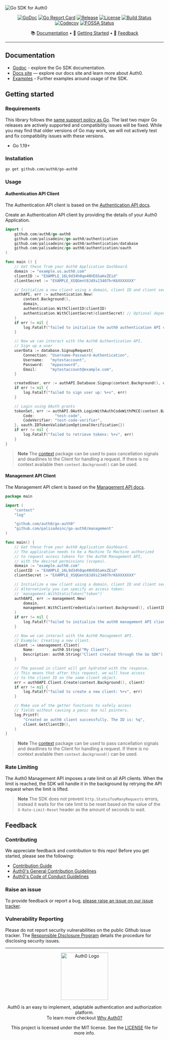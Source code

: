![Go SDK for Auth0](https://cdn.auth0.com/website/sdks/banners/go-auth0-banner.png)

<div align="center">

[![GoDoc](https://pkg.go.dev/badge/github.com/auth0/go-auth0.svg)](https://pkg.go.dev/github.com/auth0/go-auth0)
[![Go Report Card](https://goreportcard.com/badge/github.com/auth0/go-auth0?style=flat-square)](https://goreportcard.com/report/github.com/auth0/go-auth0)
[![Release](https://img.shields.io/github/v/release/auth0/go-auth0?include_prereleases&style=flat-square)](https://github.com/palisadeinc/go-auth0/releases)
[![License](https://img.shields.io/github/license/auth0/go-auth0.svg?style=flat-square)](https://github.com/palisadeinc/go-auth0/blob/main/LICENSE)
[![Build Status](https://img.shields.io/github/actions/workflow/status/auth0/go-auth0/main.yml?branch=main&style=flat-square)](https://github.com/palisadeinc/go-auth0/actions?query=branch%3Amain)
[![Codecov](https://img.shields.io/codecov/c/github/auth0/go-auth0?style=flat-square)](https://codecov.io/gh/auth0/go-auth0)
[![FOSSA Status](https://app.fossa.com/api/projects/git%2Bgithub.com%2Fauth0%2Fgo-auth0.svg?type=shield)](https://app.fossa.com/projects/git%2Bgithub.com%2Fauth0%2Fgo-auth0?ref=badge_shield)

📚 [Documentation](#documentation) • 🚀 [Getting Started](#getting-started) • 💬 [Feedback](#feedback)

</div>



-------------------------------------

## Documentation

- [Godoc](https://pkg.go.dev/github.com/auth0/go-auth0) - explore the Go SDK documentation.
- [Docs site](https://www.auth0.com/docs) — explore our docs site and learn more about Auth0.
- [Examples](./EXAMPLES.md) - Further examples around usage of the SDK.

## Getting started

### Requirements

This library follows the [same support policy as Go](https://go.dev/doc/devel/release#policy). The last two major Go releases are actively supported and compatibility issues will be fixed. While you may find that older versions of Go may work, we will not actively test and fix compatibility issues with these versions.

- Go 1.19+

### Installation

```shell
go get github.com/auth0/go-auth0
```

### Usage

#### Authentication API Client

The Authentication API client is based on the [Authentication API docs](https://auth0.com/docs/api/authentication).

Create an Authentication API client by providing the details of your Auth0 Application.

```go
import (
	github.com/auth0/go-auth0
	github.com/palisadeinc/go-auth0/authentication
	github.com/palisadeinc/go-auth0/authentication/database
	github.com/palisadeinc/go-auth0/authentication/oauth
)

func main () {
	// Get these from your Auth0 Application Dashboard.
	domain := "example.us.auth0.com"
	clientID := "EXAMPLE_16L9d34h0qe4NVE6SaHxZEid"
	clientSecret := "EXAMPLE_XSQGmnt8JdXs23407hrK6XXXXXXX"

	// Initialize a new client using a domain, client ID and client secret.
	authAPI, err := authentication.New(
		context.Background(),
		domain,
		authentication.WithClientID(clientID)
		authentication.WithClientSecret(clientSecret) // Optional depending on the grants used
	)
	if err != nil {
		log.Fatalf("failed to initialize the auth0 authentication API client: %+v", err)
	}

	// Now we can interact with the Auth0 Authentication API.
	// Sign up a user
	userData := database.SignupRequest{
		Connection: "Username-Password-Authentication",
		Username:   "mytestaccount",
		Password:   "mypassword",
		Email:      "mytestaccount@example.com",
	}

	createdUser, err := authAPI.Database.Signup(context.Background(), userData)
	if err != nil {
		log.Fatalf("failed to sign user up: %+v", err)
	}

	// Login using OAuth grants
	tokenSet, err := authAPI.OAuth.LoginWithAuthCodeWithPKCE(context.Background(), oauth.LoginWithAuthCodeWithPKCERequest{
		Code:         "test-code",
		CodeVerifier: "test-code-verifier",
	}, oauth.IDTokenValidationOptionalVerification{})
	if err != nil {
		log.Fatalf("failed to retrieve tokens: %+v", err)
	}
}
```
> **Note**
> The [context](https://pkg.go.dev/context?utm_source=godoc) package can be used to pass cancellation signals and deadlines to the Client for handling a request. If there is no context available then `context.Background()` can be used.

#### Management API Client

The Management API client is based on the [Management API docs](https://auth0.com/docs/api/management/v2).

```go
package main

import (
	"context"
	"log"

	"github.com/auth0/go-auth0"
	"github.com/palisadeinc/go-auth0/management"
)

func main() {
	// Get these from your Auth0 Application Dashboard.
	// The application needs to be a Machine To Machine authorized
	// to request access tokens for the Auth0 Management API,
	// with the desired permissions (scopes).
	domain := "example.auth0.com"
	clientID := "EXAMPLE_16L9d34h0qe4NVE6SaHxZEid"
	clientSecret := "EXAMPLE_XSQGmnt8JdXs23407hrK6XXXXXXX"

	// Initialize a new client using a domain, client ID and client secret.
	// Alternatively you can specify an access token:
	// `management.WithStaticToken("token")`
	auth0API, err := management.New(
		domain,
		management.WithClientCredentials(context.Background(), clientID, clientSecret),
	)
	if err != nil {
		log.Fatalf("failed to initialize the auth0 management API client: %+v", err)
	}

	// Now we can interact with the Auth0 Management API.
	// Example: Creating a new client.
	client := &management.Client{
		Name:        auth0.String("My Client"),
		Description: auth0.String("Client created through the Go SDK"),
	}

	// The passed in client will get hydrated with the response.
	// This means that after this request, we will have access
	// to the client ID on the same client object.
	err = auth0API.Client.Create(context.Background(), client)
	if err != nil {
		log.Fatalf("failed to create a new client: %+v", err)
	}

	// Make use of the getter functions to safely access
	// fields without causing a panic due nil pointers.
	log.Printf(
		"Created an auth0 client successfully. The ID is: %q",
		client.GetClientID(),
	)
}
```

> **Note**
> The [context](https://pkg.go.dev/context?utm_source=godoc) package can be used to pass cancellation signals and deadlines to the Client for handling a request. If there is no context available then `context.Background()` can be used.

### Rate Limiting

The Auth0 Management API imposes a rate limit on all API clients. When the limit is reached, the SDK will handle it in
the background by retrying the API request when the limit is lifted.

> **Note**
> The SDK does not prevent `http.StatusTooManyRequests` errors, instead it waits for the rate limit to be reset based on
> the value of the `X-Rate-Limit-Reset` header as the amount of seconds to wait.

## Feedback

### Contributing

We appreciate feedback and contribution to this repo! Before you get started, please see the following:

- [Contribution Guide](./CONTRIBUTING.md)
- [Auth0's General Contribution Guidelines](https://github.com/auth0/open-source-template/blob/master/GENERAL-CONTRIBUTING.md)
- [Auth0's Code of Conduct Guidelines](https://github.com/auth0/open-source-template/blob/master/CODE-OF-CONDUCT.md)

### Raise an issue

To provide feedback or report a bug, [please raise an issue on our issue tracker](https://github.com/palisadeinc/go-auth0/issues).

### Vulnerability Reporting

Please do not report security vulnerabilities on the public Github issue tracker. The [Responsible Disclosure Program](https://auth0.com/responsible-disclosure-policy) details the procedure for disclosing security issues.

---

<p align="center">
  <picture>
    <source media="(prefers-color-scheme: light)" srcset="https://cdn.auth0.com/website/sdks/logos/auth0_light_mode.png" width="150">
    <source media="(prefers-color-scheme: dark)" srcset="https://cdn.auth0.com/website/sdks/logos/auth0_dark_mode.png" width="150">
    <img alt="Auth0 Logo" src="https://cdn.auth0.com/website/sdks/logos/auth0_light_mode.png" width="150">
  </picture>
</p>

<p align="center">Auth0 is an easy to implement, adaptable authentication and authorization platform.<br />To learn more checkout <a href="https://auth0.com/why-auth0">Why Auth0?</a></p>

<p align="center">This project is licensed under the MIT license. See the <a href="./LICENSE"> LICENSE</a> file for more info.</p>
